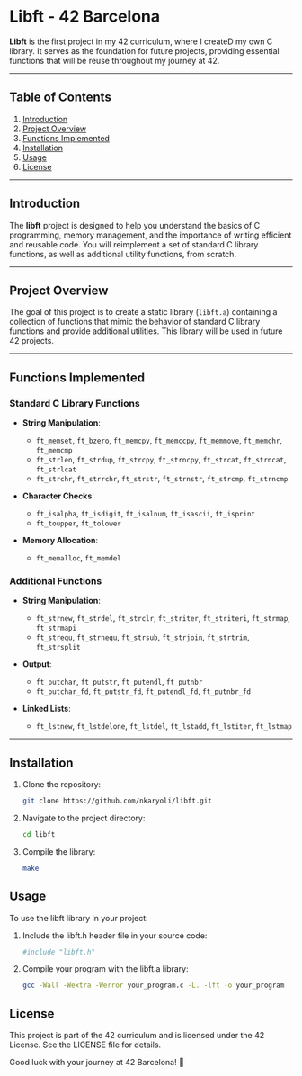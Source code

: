 # Libft - 42 Barcelona

**Libft** is the first project in my 42 curriculum, where I createD my own C library. It serves as the foundation for future projects, providing essential functions that will be reuse throughout my journey at 42.

---

## Table of Contents
1. [Introduction](#introduction)
2. [Project Overview](#project-overview)
3. [Functions Implemented](#functions-implemented)
4. [Installation](#installation)
5. [Usage](#usage)
6. [License](#license)

---

## Introduction

The **libft** project is designed to help you understand the basics of C programming, memory management, and the importance of writing efficient and reusable code. You will reimplement a set of standard C library functions, as well as additional utility functions, from scratch.

---

## Project Overview

The goal of this project is to create a static library (`libft.a`) containing a collection of functions that mimic the behavior of standard C library functions and provide additional utilities. This library will be used in future 42 projects.

---

## Functions Implemented

### Standard C Library Functions
- **String Manipulation**:
  - `ft_memset`, `ft_bzero`, `ft_memcpy`, `ft_memccpy`, `ft_memmove`, `ft_memchr`, `ft_memcmp`
  - `ft_strlen`, `ft_strdup`, `ft_strcpy`, `ft_strncpy`, `ft_strcat`, `ft_strncat`, `ft_strlcat`
  - `ft_strchr`, `ft_strrchr`, `ft_strstr`, `ft_strnstr`, `ft_strcmp`, `ft_strncmp`

- **Character Checks**:
  - `ft_isalpha`, `ft_isdigit`, `ft_isalnum`, `ft_isascii`, `ft_isprint`
  - `ft_toupper`, `ft_tolower`

- **Memory Allocation**:
  - `ft_memalloc`, `ft_memdel`

### Additional Functions
- **String Manipulation**:
  - `ft_strnew`, `ft_strdel`, `ft_strclr`, `ft_striter`, `ft_striteri`, `ft_strmap`, `ft_strmapi`
  - `ft_strequ`, `ft_strnequ`, `ft_strsub`, `ft_strjoin`, `ft_strtrim`, `ft_strsplit`

- **Output**:
  - `ft_putchar`, `ft_putstr`, `ft_putendl`, `ft_putnbr`
  - `ft_putchar_fd`, `ft_putstr_fd`, `ft_putendl_fd`, `ft_putnbr_fd`

- **Linked Lists**:
  - `ft_lstnew`, `ft_lstdelone`, `ft_lstdel`, `ft_lstadd`, `ft_lstiter`, `ft_lstmap`

---

## Installation

1. Clone the repository:
   ```bash
   git clone https://github.com/nkaryoli/libft.git

2. Navigate to the project directory:
   ```bash
   cd libft

3. Compile the library:
   ```bash
   make
   
## Usage
To use the libft library in your project:

1. Include the libft.h header file in your source code:
   ```bash
   #include "libft.h"

2. Compile your program with the libft.a library:
   ```bash
   gcc -Wall -Wextra -Werror your_program.c -L. -lft -o your_program

## License
This project is part of the 42 curriculum and is licensed under the 42 License. See the LICENSE file for details.

Good luck with your journey at 42 Barcelona! 🚀
